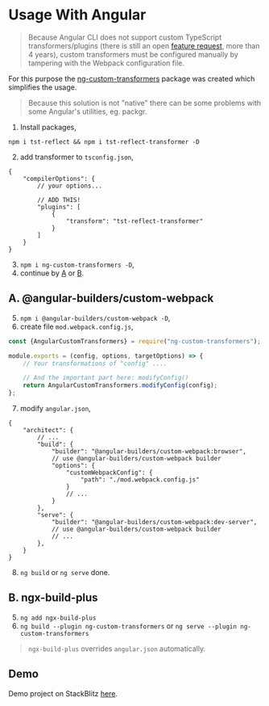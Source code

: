 # Usage With Angular
> Because Angular CLI does not support custom TypeScript transformers/plugins (there is still an open [feature request](https://github.com/angular/angular/issues/22434), more than 4 years), custom transformers must be configured manually by tampering with the Webpack configuration file.

For this purpose the [ng-custom-transformers](https://www.npmjs.com/package/ng-custom-transformers) 
package was created which simplifies the usage.

> Because this solution is not "native" there can be some problems with some Angular's utilities, eg. packgr.

1. Install packages,
```
npm i tst-reflect && npm i tst-reflect-transformer -D
```
2. add transformer to `tsconfig.json`,
```json5
{
    "compilerOptions": {
        // your options...

        // ADD THIS!
        "plugins": [
            {
                "transform": "tst-reflect-transformer"
            }
        ]
    }
}
```
3. `npm i ng-custom-transformers -D`,
4. continue by [A](#a-angular-builderscustom-webpack) or [B](#b-ngx-build-plus).


## A. @angular-builders/custom-webpack
5. `npm i @angular-builders/custom-webpack -D`,
6. create file `mod.webpack.config.js`,
```javascript
const {AngularCustomTransformers} = require("ng-custom-transformers");

module.exports = (config, options, targetOptions) => {
    // Your transformations of "config" ....

    // And the important part here: modifyConfig()
    return AngularCustomTransformers.modifyConfig(config);
};
```
7. modify `angular.json`,
```json5
{
    "architect": {
        // ...
        "build": {
            "builder": "@angular-builders/custom-webpack:browser",
            // use @angular-builders/custom-webpack builder
            "options": {
                "customWebpackConfig": {
                    "path": "./mod.webpack.config.js"
                }
                // ...
            }
        },
        "serve": {
            "builder": "@angular-builders/custom-webpack:dev-server",
            // use @angular-builders/custom-webpack builder
            // ...
        },
    }
}
```
8. `ng build` or `ng serve` done.

## B. ngx-build-plus
5. `ng add ngx-build-plus`
6. `ng build --plugin ng-custom-transformers` or `ng serve --plugin ng-custom-transformers`

> `ngx-build-plus` overrides `angular.json` automatically.


## Demo
Demo project on StackBlitz [here](https://stackblitz.com/edit/tst-reflect-angular-ag-custom-transformers?file=src%2Fapp%2Fapp.component.ts).
